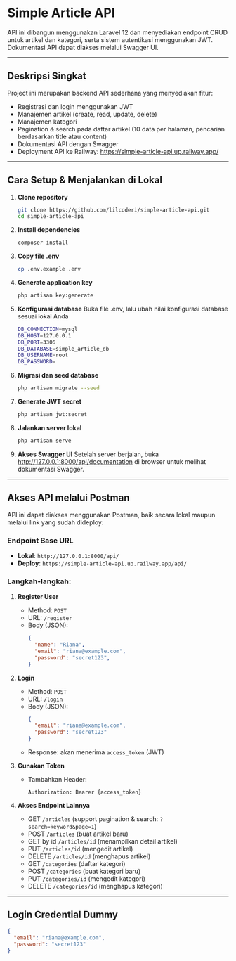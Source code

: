 # Simple Article API 

API ini dibangun menggunakan Laravel 12 dan menyediakan endpoint CRUD untuk artikel dan kategori, serta sistem autentikasi menggunakan JWT. Dokumentasi API dapat diakses melalui Swagger UI.

---

## Deskripsi Singkat

Project ini merupakan backend API sederhana yang menyediakan fitur:
- Registrasi dan login menggunakan JWT
- Manajemen artikel (create, read, update, delete)
- Manajemen kategori
- Pagination  & search pada daftar artikel (10 data per halaman, pencarian berdasarkan title atau content)
- Dokumentasi API dengan Swagger
- Deployment API ke Railway: https://simple-article-api.up.railway.app/

---

## Cara Setup & Menjalankan di Lokal

1. **Clone repository**
   ```bash
   git clone https://github.com/lilcoderi/simple-article-api.git
   cd simple-article-api
2. **Install dependencies**
   ```bash
   composer install
3. **Copy file .env**
   ```bash
   cp .env.example .env
4. **Generate application key**
   ```bash
   php artisan key:generate
5. **Konfigurasi database**
   Buka file .env, lalu ubah nilai konfigurasi database sesuai lokal Anda
   ```bash
   DB_CONNECTION=mysql
   DB_HOST=127.0.0.1
   DB_PORT=3306
   DB_DATABASE=simple_article_db
   DB_USERNAME=root
   DB_PASSWORD=
6. **Migrasi dan seed database**
   ```bash
   php artisan migrate --seed
7. **Generate JWT secret**
   ```bash
   php artisan jwt:secret
8. **Jalankan server lokal**
   ```bash
   php artisan serve
9. **Akses Swagger UI**
   Setelah server berjalan, buka http://127.0.0.1:8000/api/documentation di browser untuk melihat dokumentasi Swagger.

---

## Akses API melalui Postman

API ini dapat diakses menggunakan Postman, baik secara lokal maupun melalui link yang sudah dideploy:

### Endpoint Base URL
- **Lokal**: `http://127.0.0.1:8000/api/`
- **Deploy**: `https://simple-article-api.up.railway.app/api/`

### Langkah-langkah:

1. **Register User**
   - Method: `POST`
   - URL: `/register`
   - Body (JSON):
     ```json
     {
       "name": "Riana",
       "email": "riana@example.com",
       "password": "secret123",
     }
     ```

2. **Login**
   - Method: `POST`
   - URL: `/login`
   - Body (JSON):
     ```json
     {
       "email": "riana@example.com",
       "password": "secret123"
     }
     ```
   - Response: akan menerima `access_token` (JWT)

3. **Gunakan Token**
   - Tambahkan Header:
     ```
     Authorization: Bearer {access_token}
     ```

4. **Akses Endpoint Lainnya**
   - GET `/articles` (support pagination & search: `?search=keyword&page=1`)
   - POST `/articles` (buat artikel baru)
   - GET by id `/articles/id` (menampilkan detail artikel)
   - PUT `/articles/id` (mengedit artikel)
   - DELETE `/articles/id` (menghapus artikel)
   - GET `/categories` (daftar kategori)
   - POST `/categories` (buat kategori baru)
   - PUT `/categories/id` (mengedit kategori)
   - DELETE `/categories/id` (menghapus kategori)

---

## Login Credential Dummy
```json
{
  "email": "riana@example.com",
  "password": "secret123"
}
